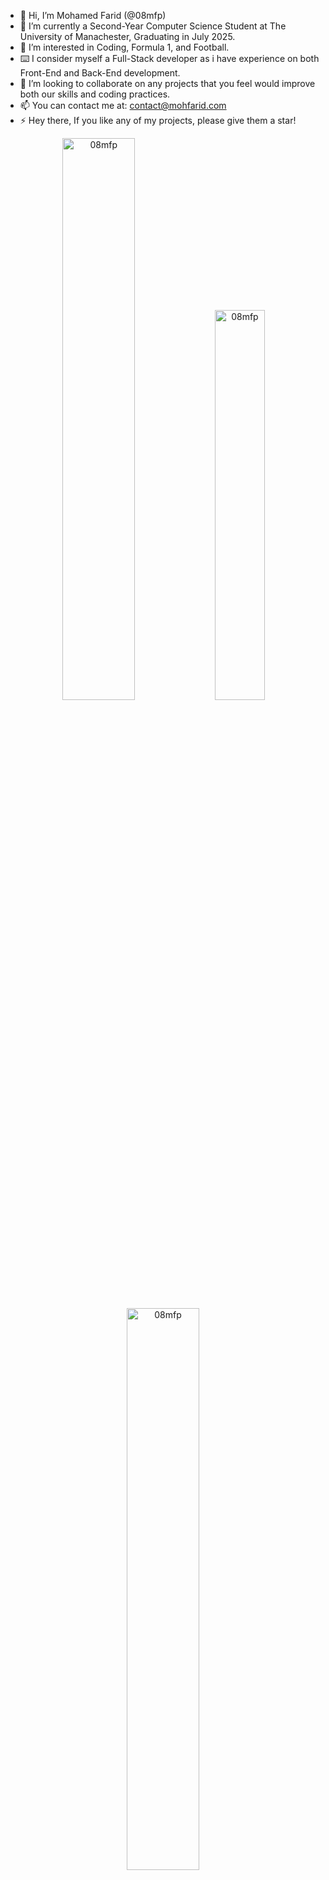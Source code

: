 - 👋 Hi, I’m Mohamed Farid (@08mfp)
- 🌱 I’m currently a Second-Year Computer Science Student at The University of Manachester, Graduating in July 2025.
- 👀 I’m interested in Coding, Formula 1, and Football.
- ⌨️ I consider myself a Full-Stack developer as i have experience on both Front-End and Back-End development.
- 💞️ I’m looking to collaborate on any projects that you feel would improve both our skills and coding practices.
- 📫 You can contact me at: contact@mohfarid.com
- ⚡ Hey there, If you like any of my projects, please give them a star!


<p align="center">

<img width="48%" src="https://github-readme-stats.vercel.app/api?username=08mfp&show_icons=true&theme=dracula&locale=en&hide_border=true" alt="08mfp" />
<img width="40%" src="https://github-readme-stats.vercel.app/api/top-langs?username=08mfp&show_icons=true&theme=dracula&locale=en&layout=compact&hide_border=true" alt="08mfp" /> 
<img width="48%" src="https://github-readme-streak-stats.herokuapp.com/?user=08mfp&theme=highcontrast&hide_border=true" alt="08mfp" />

</p>




<!---
08mfp/08mfp is a ✨ special ✨ repository because its `README.md` (this file) appears on your GitHub profile.
You can click the Preview link to take a look at your changes.
--->
